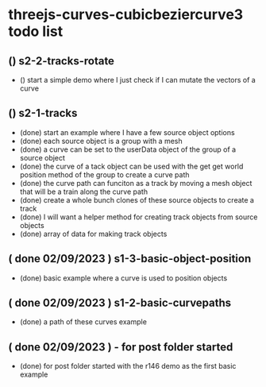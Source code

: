 # threejs-curves-cubicbeziercurve3 todo list

## () s2-2-tracks-rotate
* () start a simple demo where I just check if I can mutate the vectors of a curve

## () s2-1-tracks
* (done) start an example where I have a few source object options
* (done) each source object is a group with a mesh
* (done) a curve can be set to the userData object of the group of a source object
* (done) the curve of a tack object can be used with the get get world position method of the group to create a curve path
* (done) the curve path can funciton as a track by moving a mesh object that will be a train along the curve path
* (done) create a whole bunch clones of these source objects to create a track
* (done) I will want a helper method for creating track objects from source objects
* (done) array of data for making track objects

## ( done 02/09/2023 ) s1-3-basic-object-position
* (done) basic example where a curve is used to position objects

## ( done 02/09/2023 ) s1-2-basic-curvepaths
* (done) a path of these curves example

## ( done 02/09/2023 ) - for post folder started
* (done) for post folder started with the r146 demo as the first basic example